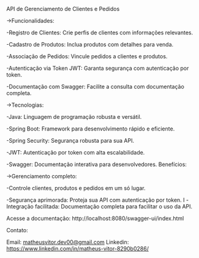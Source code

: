 
API de Gerenciamento de Clientes e Pedidos

->Funcionalidades:

-Registro de Clientes: Crie perfis de clientes com informações relevantes.

-Cadastro de Produtos: Inclua produtos com detalhes para venda.

-Associação de Pedidos: Vincule pedidos a clientes e produtos.

-Autenticação via Token JWT: Garanta segurança com autenticação por token.

-Documentação com Swagger: Facilite a consulta com documentação completa.

->Tecnologias:

-Java: Linguagem de programação robusta e versátil.

-Spring Boot: Framework para desenvolvimento rápido e eficiente.

-Spring Security: Segurança robusta para sua API.

-JWT: Autenticação por token com alta escalabilidade.

-Swagger: Documentação interativa para desenvolvedores.
Benefícios:

->Gerenciamento completo: 

-Controle clientes, produtos e pedidos em um só lugar.

-Segurança aprimorada: Proteja sua API com autenticação por token.
I
-Integração facilitada: Documentação completa para facilitar o uso da API.

Acesse a documentação: 
 http://localhost:8080/swagger-ui/index.html

Contato:

Email: matheusvitor.dev00@gmail.com
Linkedin: https://www.linkedin.com/in/matheus-vitor-8290b0286/